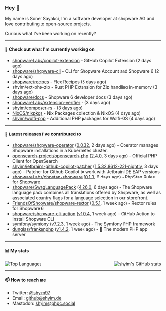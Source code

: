 ### Hey 👋

My name is Soner Sayakci, I'm a software developer at shopware AG and love contributing to open-source projects.

Curious what I've been working on recently?

---

#### 👷 Check out what I'm currently working on

- [shopwareLabs/copilot-extension](https://github.com/shopwareLabs/copilot-extension) - GitHub Copilot Extension (2 days ago)
- [shopware/shopware-cli](https://github.com/shopware/shopware-cli) - CLI for Shopware Account and Shopware 6 (2 days ago)
- [shopware/recipes](https://github.com/shopware/recipes) - Flex Recipes (3 days ago)
- [shyim/ext-php-zip](https://github.com/shyim/ext-php-zip) - Rust PHP Extension for Zip handling in-memory (3 days ago)
- [shopware/docs](https://github.com/shopware/docs) - Shopware 6 developer docs (3 days ago)
- [shopwareLabs/extension-verifier](https://github.com/shopwareLabs/extension-verifier) -  (3 days ago)
- [shyim/composer-rs](https://github.com/shyim/composer-rs) -  (3 days ago)
- [NixOS/nixpkgs](https://github.com/NixOS/nixpkgs) - Nix Packages collection &amp; NixOS (4 days ago)
- [shyim/wolfi-php](https://github.com/shyim/wolfi-php) - Additional PHP packages for Wolfi-OS (4 days ago)

---

#### 🔭 Latest releases I've contributed to

- [shopware/shopware-operator](https://github.com/shopware/shopware-operator) ([0.0.32](https://github.com/shopware/shopware-operator/releases/tag/0.0.32), 2 days ago) - Operator manages Shopware installations in a Kubernetes cluster.
- [opensearch-project/opensearch-php](https://github.com/opensearch-project/opensearch-php) ([2.4.0](https://github.com/opensearch-project/opensearch-php/releases/tag/2.4.0), 3 days ago) - Official PHP Client for OpenSearch
- [shyim/jetbrains-github-copilot-patcher](https://github.com/shyim/jetbrains-github-copilot-patcher) ([1.5.32.8612-231-nightly](https://github.com/shyim/jetbrains-github-copilot-patcher/releases/tag/1.5.32.8612-231-nightly), 3 days ago) - Patcher for Github Copilot to work with Jetbrain IDE EAP versions
- [shopwareLabs/phpstan-shopware](https://github.com/shopwareLabs/phpstan-shopware) ([0.1.3](https://github.com/shopwareLabs/phpstan-shopware/releases/tag/0.1.3), 6 days ago) - PhpStan Rules for Shopware
- [shopware/SwagLanguagePack](https://github.com/shopware/SwagLanguagePack) ([4.26.0](https://github.com/shopware/SwagLanguagePack/releases/tag/4.26.0), 6 days ago) - The Shopware language pack combines all translations offered by Shopware, as well as associated country flags for a language selection in our storefront.
- [FriendsOfShopware/shopware-rector](https://github.com/FriendsOfShopware/shopware-rector) ([0.5.1](https://github.com/FriendsOfShopware/shopware-rector/releases/tag/0.5.1), 1 week ago) - Rector rules for Shopware 6
- [shopware/shopware-cli-action](https://github.com/shopware/shopware-cli-action) ([v1.0.4](https://github.com/shopware/shopware-cli-action/releases/tag/v1.0.4), 1 week ago) - GitHub Action to Install Shopware CLI
- [symfony/symfony](https://github.com/symfony/symfony) ([v7.2.3](https://github.com/symfony/symfony/releases/tag/v7.2.3), 1 week ago) - The Symfony PHP framework
- [dunglas/frankenphp](https://github.com/dunglas/frankenphp) ([v1.4.2](https://github.com/dunglas/frankenphp/releases/tag/v1.4.2), 1 week ago) - 🧟 The modern PHP app server

---

#### 📊 My stats

<img align="right" alt="shyim's GitHub stats" src="https://github-readme-stats.vercel.app/api?username=shyim&count_private=1&show_icons=true&" />

![Top Languages](https://github-readme-stats.vercel.app/api/top-langs/?username=shyim)

---

#### 📫 How to reach me

- Twitter: [@shyim97](https://twitter.com/shyim97)
- Email: [github@shyim.de](mailto://github@shyim.de)
- Mastodon: <a rel="me" href="https://phpc.social/@shyim">shyim@phpc.social</a>
